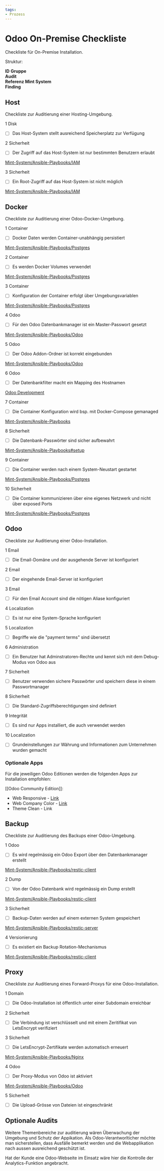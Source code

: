 ```yaml
---
tags:
- Prozess
---
```

# Odoo On-Premise Checkliste
Checkliste für On-Premise Installation.

Struktur:

**ID** **Gruppe**  
**Audit**  
**Referenz Mint System**  
**Finding**  

## Host

Checkliste zur Auditierung einer Hosting-Umgebung.

1 Disk  
- [ ] Das Host-System stellt ausreichend Speicherplatz zur Verfügung

2 Sicherheit  
- [ ] Der Zugriff auf das Host-System ist  nur bestimmten Benutzern erlaubt

[Mint-System/Ansible-Playbooks/IAM](https://github.com/Mint-System/Ansible-Playbooks/blob/380533b0623cfa6bd2879c79033be17f0b342094/roles/iam/tasks/users.yml#L9)

3 Sicherheit  
- [ ] Ein Root-Zugriff auf das Host-System ist nicht möglich

[Mint-System/Ansible-Playbooks/IAM](https://github.com/Mint-System/Ansible-Playbooks/blob/380533b0623cfa6bd2879c79033be17f0b342094/roles/iam/tasks/groups.yml#L15)

## Docker

Checkliste zur Auditierung einer Odoo-Docker-Umgebung.

1 Container  
- [ ] Docker Daten werden Container-unabhängig persistiert

[Mint-System/Ansible-Playbooks/Postgres](https://github.com/Mint-System/Ansible-Playbooks/blob/0a03c2939b035bbe95915614f72000d67ef8e113/roles/postgres/tasks/install.yml#L17)

2 Container  
- [ ] Es werden Docker Volumes verwendet

[Mint-System/Ansible-Playbooks/Postgres](https://github.com/Mint-System/Ansible-Playbooks/blob/380533b0623cfa6bd2879c79033be17f0b342094/roles/postgres/tasks/install.yml#L1)

3 Container  
- [ ] Konfiguration der Container erfolgt über Umgebungsvariablen

[Mint-System/Ansible-Playbooks/Postgres](https://github.com/Mint-System/Ansible-Playbooks/blob/0a03c2939b035bbe95915614f72000d67ef8e113/roles/postgres/tasks/install.yml#L12)

4 Odoo  
- [ ] Für den Odoo Datenbankmanager ist ein Master-Passwort gesetzt

[Mint-System/Ansible-Playbooks/Odoo](https://github.com/Mint-System/Ansible-Playbooks/blob/0a03c2939b035bbe95915614f72000d67ef8e113/roles/odoo/templates/odoo.conf#L4)

5 Odoo  
- [ ] Der Odoo Addon-Ordner ist korrekt eingebunden

[Mint-System/Ansible-Playbooks/Odoo](https://github.com/Mint-System/Ansible-Playbooks/blob/0a03c2939b035bbe95915614f72000d67ef8e113/roles/odoo/tasks/install.yml#L34)

6 Odoo  
- [ ] Der Datenbankfilter macht ein Mapping des Hostnamen

 [Odoo Development](https://odoo-development.readthedocs.io/en/latest/admin/dbfilter.html#database-names-equal-to-subdomain)

7 Container  
- [ ] Die Container Konfiguration wird bsp. mit Docker-Compose gemanaged

[Mint-System/Ansible-Playbooks](https://github.com/Mint-System/Ansible-Playbooks)

8 Sicherheit  
- [ ] Die Datenbank-Passwörter sind sicher aufbewahrt

[Mint-System/Ansible-Playbooks#setup](https://github.com/Mint-System/Ansible-Playbooks#setup)

9 Container  
- [ ] Die Container werden nach einem System-Neustart gestartet

[Mint-System/Ansible-Playbooks/Postgres](https://github.com/Mint-System/Ansible-Playbooks/blob/380533b0623cfa6bd2879c79033be17f0b342094/roles/postgres/tasks/install.yml#L10)

10 Sicherheit  
- [ ] Die Container kommunizieren über eine eigenes Netzwerk und nicht über exposed Ports

[Mint-System/Ansible-Playbooks/Postgres](https://github.com/Mint-System/Ansible-Playbooks/blob/380533b0623cfa6bd2879c79033be17f0b342094/roles/postgres/tasks/install.yml#L20)

## Odoo

Checkliste zur Auditierung einer Odoo-Installation.

1 Email  
- [ ] Die Email-Domäne und der ausgehende Server ist konfiguriert

2 Email  
- [ ] Der eingehende Email-Server ist konfiguriert

3 Email  
- [ ] Für den Email Account sind die nötigen Aliase konfiguriert

4 Localization  
- [ ] Es ist nur eine System-Sprache konfiguriert

5 Localization  
- [ ] Begriffe wie die "payment terms" sind übersetzt

6 Administration  
- [ ] Ein Benutzer hat Adminstratoren-Rechte und kennt sich mit dem Debug-Modus von Odoo aus

7 Sicherheit  
- [ ] Benutzer verwenden sichere Passwörter und speichern diese in einem Passwortmanager

8 Sicherheit  
- [ ] Die Standard-Zugriffsberechtigungen sind definiert

9 Integrität  
- [ ] Es sind nur Apps installiert, die auch verwendet werden

10 Localization  
- [ ] Grundeinstellungen zur Währung und Informationen zum Unternehmen wurden gemacht

### Optionale Apps

Für die jeweiligen Odoo Editionen werden die folgenden Apps zur Installation empfohlen:

[[Odoo Community Edition]]:

*   Web Responsive - [Link](https://github.com/Mint-System/Ansible-Playbooks/blob/master/roles/odoo/files/web_responsive-13.0.2.1.zip)
*   Web Company Color - [Link](https://github.com/Mint-System/Ansible-Playbooks/blob/master/roles/odoo/files/web_company_color-13.0.1.0.zip)
*   Theme Clean - Link

## Backup

Checkliste zur Auditierung des Backups einer Odoo-Umgebung.

1 Odoo  
- [ ] Es wird regelmässig ein Odoo Export über den Datenbankmanager erstellt

[Mint-System/Ansible-Playbooks/restic-client](https://github.com/Mint-System/Ansible-Playbooks/blob/380533b0623cfa6bd2879c79033be17f0b342094/roles/restic-client/tasks/install.yml#L84)

2 Dump  
- [ ] Von der Odoo Datenbank wird regelmässig ein Dump erstellt

[Mint-System/Ansible-Playbooks/restic-client](https://github.com/Mint-System/Ansible-Playbooks/blob/380533b0623cfa6bd2879c79033be17f0b342094/roles/restic-client/tasks/install.yml#L107)

3 Sicherheit  
- [ ] Backup-Daten werden auf einem externen System gespeichert

[Mint-System/Ansible-Playbooks/restic-server](https://github.com/Mint-System/Ansible-Playbooks/blob/380533b0623cfa6bd2879c79033be17f0b342094/roles/restic-server/tasks/install.yml#L12)

4 Versionierung  
- [ ] Es existiert ein Backup Rotation-Mechanismus

[Mint-System/Ansible-Playbooks/restic-client](https://github.com/Mint-System/Ansible-Playbooks/blob/380533b0623cfa6bd2879c79033be17f0b342094/roles/restic-client/tasks/install.yml#L118)

## Proxy

Checkliste zur Auditierung eines Forward-Proxys für eine Odoo-Installation.

1 Domain  
- [ ] Die Odoo-Installation ist öffentlich unter einer Subdomain erreichbar

2 Sicherheit  
- [ ] Die Verbindung ist verschlüsselt und mit einem Zeritifikat von LetsEncrypt verifiziert

3 Sicherheit  
- [ ] Die LetsEncrypt-Zertifikate werden automatisch erneuert

[Mint-System/Ansible-Playbooks/Nginx](https://github.com/Mint-System/Ansible-Playbooks/blob/380533b0623cfa6bd2879c79033be17f0b342094/roles/nginx/tasks/install-certbot.yml#L68)

4 Odoo  
- [ ] Der Proxy-Modus von Odoo ist aktiviert

[Mint-System/Ansible-Playbooks/Odoo](https://github.com/Mint-System/Ansible-Playbooks/blob/380533b0623cfa6bd2879c79033be17f0b342094/roles/odoo/templates/odoo.conf#L5)

5 Sicherheit  
- [ ] Die Upload-Grösse von Dateien ist eingeschränkt

## Optionale Audits

Weitere Themenbereiche zur auditierung wären Überwachung der Umgebung und Schutz der Appikation. Als Odoo-Verantworlticher möchte man sicherstellen, dass Ausfälle bemerkt werden und die Webapplikation nach aussen ausreichend geschützt ist.

Hat der Kunde eine Odoo-Webseite im Einsatz wäre hier die Kontrolle der Analytics-Funktion angebracht.